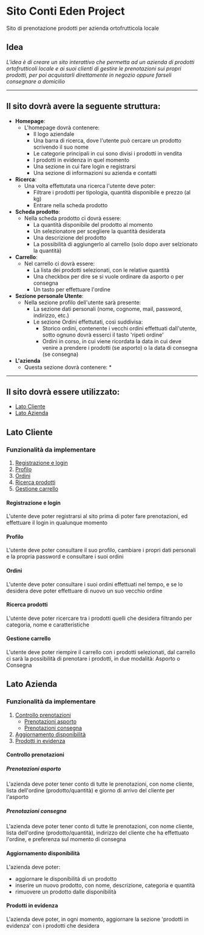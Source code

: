 # Sito Conti Eden Project
Sito di prenotazione prodotti per azienda ortofrutticola locale
## Idea
_L'idea è di creare un sito interattivo che permetta ad un azienda di prodotti ortofrutticoli locale e ai suoi clienti di gestire le prenotazioni sui propri prodotti, per poi acquistarli direttamente in negozio oppure farseli consegnare a domicilio_
***
## Il sito dovrà avere la seguente struttura:
  * **Homepage**:
    * L'homepage dovrà contenere:
      * Il logo aziendale  
      * Una barra di ricerca, dove l'utente può cercare un prodotto scrivendo il suo nome
      * Le categorie principali in cui sono divisi i prodotti in vendita
      * I prodotti in evidenza in quel momento
      * Una sezione in cui fare login e registrarsi
      * Una sezione di informazioni su azienda e contatti
  * **Ricerca**:
    * Una volta effettutata una ricerca l'utente deve poter:
      * Filtrare i prodotti per tipologia, quantità disponibile e prezzo (al kg)
      * Entrare nella scheda prodotto
  * **Scheda prodotto**:
    * Nella scheda prodotto ci dovrà essere:
      * La quantità disponibile del prodotto al momento
      * Un selezionatore per scegliere la quantità desiderata
      * Una descrizione del prodotto
      * La possibilità di aggiungerlo al carrello (solo dopo aver selzionato la quantità)
  * **Carrello**:
    * Nel carrello ci dovrà essere:
      * La lista dei prodotti selezionati, con le relative quantità
      * Una checkbox per dire se si vuole ordinare da asporto o per consegna
      * Un tasto per effettuare l'ordine
  * **Sezione personale Utente**:
    * Nella sezione profilo dell'utente sarà presente:
      * La sezione dati personali (nome, cognome, mail, password, indirizzo, etc.)
      * Le sezione Ordini effettutati, così suddivisa:
        * Storico ordini, contenente i vecchi ordini effettuati dall'utente, sotto ognuno dovrà esserci il tasto 'ripeti ordine'
        * Ordini in corso, in cui viene ricordata la data in cui deve venire a prendere i prodotti (se asporto) o la data di consegna (se consegna)
  * **L'azienda**
    * Questa sezione dovrà contenere:
      *  
***
## Il sito dovrà essere utilizzato:
* [Lato Cliente](#lato-cliente)
* [Lato Azienda](#lato-azienda)

## Lato Cliente
  ### Funzionalità da implementare
  1. [Registrazione e login](#registrazione-e-login)
  2. [Profilo](#profilo)
  3. [Ordini](#ordini)
  4. [Ricerca prodotti](#ricerca-prodotti)
  5. [Gestione carrello](#gestione-carrello)
#### Registrazione e login
L'utente deve poter registrarsi al sito prima di poter fare prenotazioni, ed effettuare il login in qualunque momento
#### Profilo
L'utente deve poter consultare il suo profilo, cambiare i propri dati personali e la propria password e consultare i suoi ordini
#### Ordini
L'utente deve poter consultare i suoi ordini effettuati nel tempo, e se lo desidera deve poter effettuare di nuovo un suo vecchio ordine
#### Ricerca prodotti
L'utente deve poter ricercare tra i prodotti quelli che desidera filtrando per categoria, nome e caratteristiche
#### Gestione carrello
L'utente deve poter riempire il carrello con i prodotti selezionati, dal carrello ci sarà la possibilità di prenotare i prodotti, in due modalità: Asporto o Consegna

## Lato Azienda
  ### Funzionalità da implementare
  1. [Controllo prenotazioni](#controllo-prenotazioni)
      - [Prenotazioni asporto](#prenotazioni-asporto)
      - [Prenotazioni consegna](#prenotazioni-consegna)   
  2. [Aggiornamento disponibilità](#aggiornamento-disponibilità)
  3. [Prodotti in evidenza](#prodotti-in-evidenza)

#### Controllo prenotazioni
##### Prenotazioni asporto
L'azienda deve poter tener conto di tutte le prenotazioni, con nome cliente, lista dell'ordine (prodotto/quantità) e giorno di arrivo del cliente per l'asporto
##### Prenotazioni consegna
L'azienda deve poter tener conto di tutte le prenotazioni, con nome cliente, lista dell'ordine (prodotto/quantità), indirizzo del cliente che ha effettuato l'ordine, e preferenza sul momento di consegna
#### Aggiornamento disponibilità
L'azienda deve poter:
  * aggiornare le disponibilità di un prodotto
  * inserire un nuovo prodotto, con nome, descrizione, categoria e quantità
  * rimuovere un prodotto dalle disponibilità
#### Prodotti in evidenza
L'azienda deve poter, in ogni momento, aggiornare la sezione 'prodotti in evidenza' con i prodotti che desidera
